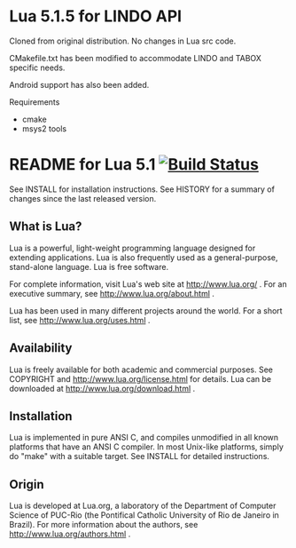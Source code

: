 Lua 5.1.5 for LINDO API
=======================

Cloned from original distribution. No changes in Lua src code. 

CMakefile.txt has been modified to accommodate LINDO and TABOX specific needs.

Android support has also been added.

Requirements
  - cmake
  - msys2 tools 
  
README for Lua 5.1 [![Build Status](https://secure.travis-ci.org/LuaDist/lua.png?branch=lua-5.1)](http://travis-ci.org/LuaDist/lua)
==================

See INSTALL for installation instructions.
See HISTORY for a summary of changes since the last released version.

What is Lua?
------------
  Lua is a powerful, light-weight programming language designed for extending
  applications. Lua is also frequently used as a general-purpose, stand-alone
  language. Lua is free software.

  For complete information, visit Lua's web site at http://www.lua.org/ .
  For an executive summary, see http://www.lua.org/about.html .

  Lua has been used in many different projects around the world.
  For a short list, see http://www.lua.org/uses.html .

Availability
------------
  Lua is freely available for both academic and commercial purposes.
  See COPYRIGHT and http://www.lua.org/license.html for details.
  Lua can be downloaded at http://www.lua.org/download.html .

Installation
------------
  Lua is implemented in pure ANSI C, and compiles unmodified in all known
  platforms that have an ANSI C compiler. In most Unix-like platforms, simply
  do "make" with a suitable target. See INSTALL for detailed instructions.

Origin
------
  Lua is developed at Lua.org, a laboratory of the Department of Computer
  Science of PUC-Rio (the Pontifical Catholic University of Rio de Janeiro
  in Brazil).
  For more information about the authors, see http://www.lua.org/authors.html .

